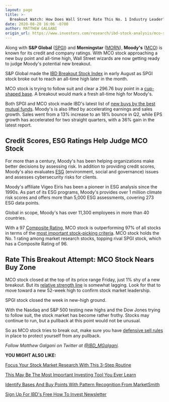 ```yaml
---
layout: page
title: >-
  Breakout Watch: How Does Wall Street Rate This No. 1 Industry Leader?
date: 2020-08-28 16:06 -0700
author: MATTHEW GALGANI
origin_url: https://www.investors.com/research/ibd-stock-analysis/mco-stock-how-does-wall-street-rate-spgi-stock-rival-moodys/
---
```





Along with **S&P Global** ([SPGI](https://research.investors.com/quote.aspx?symbol=SPGI)) and **Morningstar** ([MORN](https://research.investors.com/quote.aspx?symbol=MORN)), **Moody's** ([MCO](https://research.investors.com/quote.aspx?symbol=MCO)) is known for its credit and company ratings. With MCO stock approaching a new buy point and all-time high, Wall Street wizards are now getting ready to judge Moody's potential new breakout.




S&P Global made the [IBD Breakout Stock Index](https://www.investors.com/research/breakout-stocks-technical-analysis/sp-500-firm-spgi-near-all-time-high-with-big-profit-margin/) in early August as SPGI stock broke out to reach an all-time high later in the month.


MCO stock is trying to follow suit and clear a 296.76 buy point in a [cup-shaped base](https://www.investors.com/how-to-invest/chart-reading-for-beginners-chart-patterns-cup-with-handle-double-bottom-flat-base/). A breakout would mark a fresh all-time high for Moody's.


Both SPGI and MCO stock made IBD's latest list of [new buys by the best mutual funds](https://www.investors.com/etfs-and-funds/mutual-funds/best-mutual-funds-bet-billions-tech-stocks-amazon-apple-microsoft-nvidia/). Moody's is also lifted by accelerating earnings and sales growth. Sales went from a 13% increase to an 18% bounce in Q2, while EPS growth has accelerated for two straight quarters, with a 36% gain in the latest report.


Credit Scores, ESG Ratings Help Judge MCO Stock
-----------------------------------------------


For more than a century, Moody's has been helping organizations make better decisions by assessing risk. In addition to providing credit scores, Moody's also evaluates [ESG](https://esg.moodys.io/) (environment, social and governance) issues and assesses cybersecurity risks for clients.


Moody's affiliate Vigeo Eiris has been a pioneer in ESG analysis since the 1990s. As part of its ESG programs, Moody's provides over 1 million climate risk scores and offers more than 5,000 ESG assessments, covering 273 ESG data points.


Global in scope, Moody's has over 11,300 employees in more than 40 countries.


With a 97 [Composite Rating](https://www.investors.com/ibd-data-stories/companies-now-outperforming-95-of-all-stocks/), MCO stock is outperforming 97% of all stocks in terms of the [most important stock-picking criteria](https://www.investors.com/ibd-university/can-slim/). MCO stock holds the No. 1 rating among market research stocks, topping rival SPGI stock, which has a Composite Rating of 96.


Rate This Breakout Attempt: MCO Stock Nears Buy Zone
----------------------------------------------------


MCO stock closed at the top of its price range Friday, just 1% shy of a new breakout. But its [relative strength line](https://www.investors.com/how-to-invest/investors-corner/a-stock-breakout-specialty-tool-the-relative-strength-line/) is somewhat lagging. Look for that to move toward a new 52-week high to confirm stock market leadership.


SPGI stock closed the week in new-high ground.


With the Nasdaq and S&P 500 testing new highs and the Dow Jones trying to follow suit, the stock market has become rather frothy. Stocks may continue to run, but a pullback at this point would not be unusual.


So as MCO stock tries to break out, make sure you have [defensive sell rules](https://www.investors.com/ibd-university/how-to-sell/) in place to protect yourself from any pullback.



*Follow Matthew Galgani on Twitter at [@IBD\_MGalgani](https://twitter.com/ibd_mgalgani).*


**YOU MIGHT ALSO LIKE:**


[Focus Your Stock Market Research With This 3-Step Routine](https://www.investors.com/how-to-invest/investors-corner/investing-in-stocks-start-with-stock-market-investing-routine-routine/?)


[This May Be The Most Important Investing Tool You Ever Learn](https://www.investors.com/how-to-invest/stock-chart-reading-for-beginners/)


[Identify Bases And Buy Points With Pattern Recognition From MarketSmith](https://www.investors.com/product/marketsmith/?artProdLink=MarketSmith)


[Sign Up For IBD's Free How To Invest Newsletter](https://shop.investors.com/offer/splashresponsive.aspx?id=newsletters-howtoinvest)




